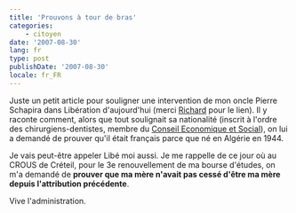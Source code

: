 ```yaml
---
title: 'Prouvons à tour de bras'
categories:
    - citoyen
date: '2007-08-30'
lang: fr
type: post
publishDate: '2007-08-30'
locale: fr_FR
---
```


Juste un petit article pour souligner une intervention de mon oncle Pierre Schapira dans Libération d'aujourd'hui (merci [Richard](http://richard.ying.fr/blog/) pour le lien). Il y raconte comment, alors que tout soulignait sa nationalité (inscrit à l'ordre des chirurgiens-dentistes, membre du [Conseil Economique et Social](http://fr.wikipedia.org/wiki/Conseil_%C3%A9conomique_et_social_(France))), on lui a demandé de prouver qu'il était français parce que né en Algérie en 1944.

Je vais peut-être appeler Libé moi aussi. Je me rappelle de ce jour où au CROUS de Créteil, pour le 3e renouvellement de ma bourse d'études, on m'a demandé de **prouver que ma mère n'avait pas cessé d'être ma mère depuis l'attribution précédente**.

Vive l'administration.